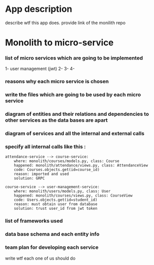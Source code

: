 # App description

describe wtf this app does.
provide link of the monilith repo


 

# Monolith to micro-service 

### list of micro services which are going to be implemented

1- user management (jwt)
2-
3-
4-

### reasons why each micro service is chosen 

### write the files which are going to be used by each micro service

### diagram of entities and their relations and dependencies to other services as the data bases are apart

### diagram of services and all the internal and external calls

### specify all internal calls like this :

    attendance-service --> course-service:
	    where: monolith/courses/models.py, class: Course
	    happened: monolith/attendance/views.py, class: AttendanceView
	    code: Courses.objects.get(id=course_id)
	    reason: imported and used
	    solution: GRPC 

    course-service --> user-management-service:
        where: monolith/users/models.py, class: User
        happened: monolith/courses/views.py, class: CourseView
        code: Users.objects.get(id=student_id)
        reason: must obtain user from database
        solution: trust user_id from jwt token
	
### list of frameworks used

### data base schema and each entity info




 

### team plan for developing each service
write wtf each one of us should do
